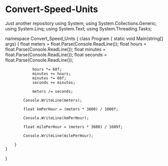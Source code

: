 # Convert-Speed-Units
Just another repository
using System;
using System.Collections.Generic;
using System.Linq;
using System.Text;
using System.Threading.Tasks;

namespace Convert_Speed_Units
{
    class Program
    {
        static void Main(string[] args)
        {
            float meters = float.Parse(Console.ReadLine());
            float hours = float.Parse(Console.ReadLine());
            float minutes = float.Parse(Console.ReadLine());
            float seconds = float.Parse(Console.ReadLine());

            
                hours *= 60f;
                minutes += hours;
                minutes *= 60f;
                seconds += minutes;

                meters /= seconds;
            
            Console.WriteLine(meters);

            float kmPerHour = (meters * 3600) / 1000f;

            Console.WriteLine(kmPerHour);

            float milePerHour = (meters * 3600) / 1609f;

            Console.WriteLine(milePerHour);
           
        }
    }
}
